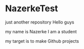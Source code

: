 # NazerkeTest
just another repository
Hello guys 

my name is Nazerke I am a student

my target is to make Github projects
